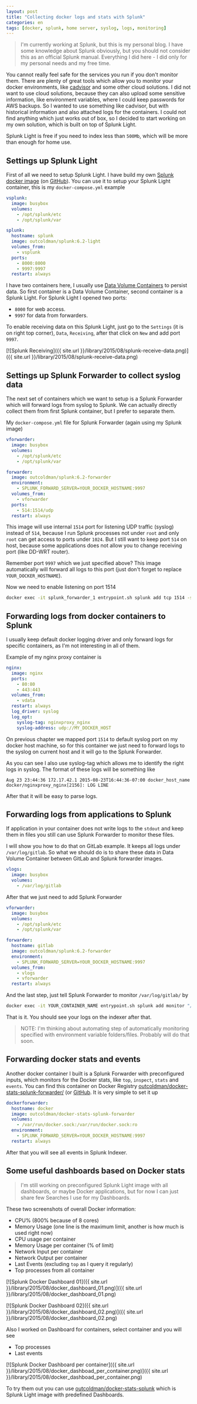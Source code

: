 ```yaml
---
layout: post
title: "Collecting docker logs and stats with Splunk"
categories: en
tags: [docker, splunk, home server, syslog, logs, monitoring]
---
```


> I'm currently working at Splunk, but this is my personal blog. I have some
> knowledge about Splunk obviously, but you should not consider this as an
> official Splunk manual. Everything I did here - I did only for my personal
> needs and my free time.

You cannot really feel safe for the services you run if you don't monitor them.
There are plenty of great tools which allow you to monitor your
docker environments, like [cadvisor](https://github.com/google/cadvisor) and
some other cloud solutions. I did not want to use cloud solutions, because
they can also upload some sensitive information, like environment variables,
where I could keep passwords for AWS backups. So I wanted to use something like
cadvisor, but with historical information and also attached logs for the containers.
I could not find anything which just works out of box, so I decided to start
working on my own solution, which is built on top of Splunk Light.

Splunk Light is free if you need to index less than `500Mb`, which will be more
than enough for home use.

## Settings up Splunk Light

First of all we need to setup Splunk Light. I have build my own [Splunk docker
image](https://hub.docker.com/r/outcoldman/splunk/) (on [GitHub](https://github.com/outcoldman/docker-splunk)).
You can use it to setup your Splunk Light container, this is my
`docker-compose.yml` example

```yaml
vsplunk:
  image: busybox
  volumes:
    - /opt/splunk/etc
    - /opt/splunk/var

splunk:
  hostname: splunk
  image: outcoldman/splunk:6.2-light
  volumes_from:
    - vsplunk
  ports:
    - 8000:8000
    - 9997:9997
  restart: always
```

I have two containers here, I usually use [Data Volume Containers](https://docs.docker.com/userguide/dockervolumes/)
to persist data. So first container is a Data Volume Container, second container
is a Splunk Light. For Splunk Light I opened two ports:

- `8000` for web access.
- `9997` for data from forwarders.

To enable receiving data on this Splunk Light, just go to the `Settings` (it is
on right top corner), `Data`, `Receiving`, after that click on `New` and
add port `9997`.

[![Splunk Receiving]({{ site.url }}/library/2015/08/splunk-receive-data.png)]({{ site.url }}/library/2015/08/splunk-receive-data.png)

## Settings up Splunk Forwarder to collect syslog data

The next set of containers which we want to setup is a Splunk Forwarder which
will forward logs from syslog to Splunk. We can actually directly collect
them from first Splunk container, but I prefer to separate them.

My `docker-compose.yml` file for Splunk Forwarder (again using my Splunk image)

```yaml
vforwarder:
  image: busybox
  volumes:
    - /opt/splunk/etc
    - /opt/splunk/var

forwarder:
  image: outcoldman/splunk:6.2-forwarder
  environment:
    - SPLUNK_FORWARD_SERVER=YOUR_DOCKER_HOSTNAME:9997
  volumes_from:
    - vforwarder
  ports:
    - 514:1514/udp
  restart: always
```

This image will use internal `1514` port for listening UDP traffic (syslog) instead
of `514`, because I run Splunk processes not under `root` and only `root` can get
access to ports under `1024`. But I still want to keep port `514` on host, because
some applications does not allow you to change receiving port (like DD-WRT router).

Remember port `9997` which we just specified above? This image automatically will
forward all logs to this port (just don't forget to replace `YOUR_DOCKER_HOSTNAME`).

Now we need to enable listening on port 1514

```bash
docker exec -it splunk_forwarder_1 entrypoint.sh splunk add tcp 1514 -sourcetype syslog
```

## Forwarding logs from docker containers to Splunk

I usually keep default docker logging driver and only forward logs for
specific containers, as I'm not interesting in all of them.

Example of my nginx proxy container is

```yaml
nginx:
  image: nginx
  ports:
    - 80:80
    - 443:443
  volumes_from:
    - vdata
  restart: always
  log_driver: syslog
  log_opt:
    syslog-tag: nginxproxy_nginx
    syslog-address: udp://MY_DOCKER_HOST
```

On previous chapter we mapped port `1514` to default syslog port on my docker
host machine, so for this container we just need to forward logs to the syslog
on current host and it will go to the Splunk Forwarder.

As you can see I also use syslog-tag which allows me to identify the right
logs in syslog. The format of these logs will be something like

```text
Aug 23 23:44:36 172.17.42.1 2015-08-23T16:44:36-07:00 docker_host_name docker/nginxproxy_nginx[2156]: LOG LINE
```

After that it will be easy to parse logs.

## Forwarding logs from applications to Splunk

If application in your container does not write logs to the `stdout` and keep
them in files you still can use Splunk Forwarder to monitor these files.

I will show you how to do that on GitLab example. It keeps all logs under
`/var/log/gitlab`. So what we should do is to share these data in Data Volume
Container between GitLab and Splunk forwarder images.

```yaml
vlogs:
  image: busybox
  volumes:
    - /var/log/gitlab
```

After that we just need to add Splunk Forwarder

```yaml
vforwarder:
  image: busybox
  volumes:
    - /opt/splunk/etc
    - /opt/splunk/var

forwarder:
  hostname: gitlab
  image: outcoldman/splunk:6.2-forwarder
  environment:
    - SPLUNK_FORWARD_SERVER=YOUR_DOCKER_HOSTNAME:9997
  volumes_from:
    - vlogs
    - vforwarder
  restart: always
```

And the last step, just tell Splunk Forwarder to monitor `/var/log/gitlab/` by

```bash
docker exec -it YOUR_CONTAINER_NAME entrypoint.sh splunk add monitor "/var/log/gitlab/"
```

That is it. You should see your logs on the indexer after that.

> NOTE: I'm thinking about automating step of automatically monitoring specified
> with environment variable folders/files. Probably will do that soon.

## Forwarding docker stats and events

Another docker container I built is a Splunk Forwarder with preconfigured inputs,
which monitors for the Docker stats, like `top`, `inspect`, `stats` and `events`.
You can find this container on Docker Registry [outcoldman/docker-stats-splunk-forwarder/](https://hub.docker.com/r/outcoldman/docker-stats-splunk-forwarder/)
(or [GitHub](https://github.com/outcoldman/docker-stats-splunk-forwarder). It
is very simple to set it up

```yaml
dockerforwarder:
  hostname: docker
  image: outcoldman/docker-stats-splunk-forwarder
  volumes:
    - /var/run/docker.sock:/var/run/docker.sock:ro
  environment:
    - SPLUNK_FORWARD_SERVER=YOUR_DOCKER_HOSTNAME:9997
  restart: always
```

After that you will see all events in Splunk Indexer.

## Some useful dashboards based on Docker stats

> I'm still working on preconfigured Splunk Light image with all dashboards,
> or maybe Docker applications, but for now I can just share few Searches
> I use for my Dashboards.

These two screenshots of overall Docker information:

- CPU% (800% because of 8 cores)
- Memory Usage (one line is the maximum limit, another is how much is used right now)
- CPU usage per container
- Memory Usage per container (% of limit)
- Network Input per container
- Network Output per container
- Last Events (excluding `top` as I query it regularly)
- Top processes from all container

[![Splunk Docker Dashboard 01]({{ site.url }}/library/2015/08/docker_dashboard_01.png)]({{ site.url }}/library/2015/08/docker_dashboard_01.png)

[![Splunk Docker Dashboard 02]({{ site.url }}/library/2015/08/docker_dashboard_02.png)]({{ site.url }}/library/2015/08/docker_dashboard_02.png)

Also I worked on Dashboard for containers, select container and you will see

- Top processes
- Last events

[![Splunk Docker Dashboard per container]({{ site.url }}/library/2015/08/docker_dashboad_per_container.png)]({{ site.url }}/library/2015/08/docker_dashboad_per_container.png)

To try them out you can use [outcoldman/docker-stats-splunk](https://hub.docker.com/r/outcoldman/docker-stats-splunk/)
which is Splunk Light image with predefined Dashboards.
